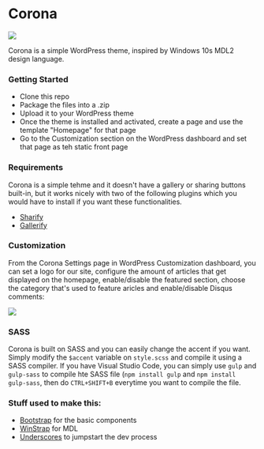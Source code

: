 # Corona

![](http://i.imgur.com/FWYpZU1.jpg)

Corona is a simple WordPress theme, inspired by Windows 10s MDL2 design language.

### Getting Started

* Clone this repo
* Package the files into a .zip
* Upload it to your WordPress theme
* Once the theme is installed and activated, create a page and use the template "Homepage" for that page
* Go to the Customization section on the WordPress dashboard and set that page as teh static front page

### Requirements

Corona is a simple tehme and it doesn't have a gallery or sharing buttons built-in, but it works nicely with two of the following plugins which you would have to install if you want these functionalities. 

* [Sharify](https://wordpress.org/plugins/sharify/)
* [Gallerify](https://wordpress.org/plugins/gallerify/)

### Customization

From the Corona Settings page in WordPress Customization dashboard, you can set a logo for our site, configure the amount of articles that get displayed on the homepage, enable/disable the featured section, choose the category that's used to feature aricles and enable/disable Disqus comments:

![](http://i.imgur.com/OgWDVXb.png)


### SASS

Corona is built on SASS and you can easily change the accent if you want. Simply modify the `$accent` variable on `style.scss` and compile it using a SASS compiler. If you have Visual Studio Code, you can simply use `gulp` and `gulp-sass` to compile hte SASS file (`npm install gulp` and `npm install gulp-sass`, then do `CTRL+SHIFT+B` everytime you want to compile the file.


### Stuff used to make this:

 * [Bootstrap](https://github.com/twbs/bootstrap) for the basic components
 * [WinStrap](https://github.com/winjs/winstrap) for MDL
 * [Underscores](https://underscores.me/) to jumpstart the dev process
